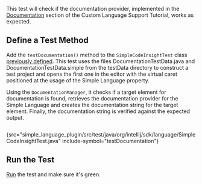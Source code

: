 [//]: # (title: 11. Documentation Test)

<!-- Copyright 2000-2021 JetBrains s.r.o. and other contributors. Use of this source code is governed by the Apache 2.0 license that can be found in the LICENSE file. -->

<include src="tests_prerequisites.md" include-id="custom_language_testing_tutorial_header"></include>

This test will check if the documentation provider, implemented in the [Documentation](documentation_provider.md) section of the Custom Language Support Tutorial, works as expected.

## Define a Test Method
Add the `testDocumentation()` method to the `SimpleCodeInsightTest` class [previously defined](completion_test.md#define-a-test).
This test uses the files <path>DocumentationTestData.java</path> and <path>DocumentationTestData.simple</path> from the <path>testData</path> directory
to construct a test project and opens the first one in the editor with the virtual caret positioned at the usage of the Simple Language property.

Using the `DocumentationManager`, it checks if a target element for documentation is found, retrieves the documentation provider for the
Simple Language and creates the documentation string for the target element.
Finally, the documentation string is verified against the expected output.

```java
```
{src="simple_language_plugin/src/test/java/org/intellij/sdk/language/SimpleCodeInsightTest.java" include-symbol="testDocumentation"}

## Run the Test
[Run](completion_test.md#run-the-test) the test and make sure it's green.
